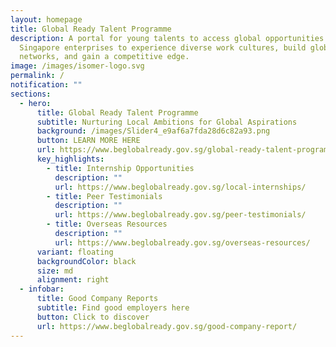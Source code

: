 ```yaml
---
layout: homepage
title: Global Ready Talent Programme
description: A portal for young talents to access global opportunities with
  Singapore enterprises to experience diverse work cultures, build global
  networks, and gain a competitive edge.
image: /images/isomer-logo.svg
permalink: /
notification: ""
sections:
  - hero:
      title: Global Ready Talent Programme
      subtitle: Nurturing Local Ambitions for Global Aspirations
      background: /images/Slider4_e9af6a7fda28d6c82a93.png
      button: LEARN MORE HERE
      url: https://www.beglobalready.gov.sg/global-ready-talent-programme/
      key_highlights:
        - title: Internship Opportunities
          description: ""
          url: https://www.beglobalready.gov.sg/local-internships/
        - title: Peer Testimonials
          description: ""
          url: https://www.beglobalready.gov.sg/peer-testimonials/
        - title: Overseas Resources
          description: ""
          url: https://www.beglobalready.gov.sg/overseas-resources/
      variant: floating
      backgroundColor: black
      size: md
      alignment: right
  - infobar:
      title: Good Company Reports
      subtitle: Find good employers here
      button: Click to discover
      url: https://www.beglobalready.gov.sg/good-company-report/
---
```

